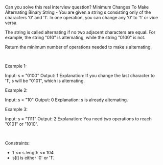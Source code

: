Can you solve this real interview question? Minimum Changes To Make Alternating Binary String - You are given a string s consisting only of the characters '0' and '1'. In one operation, you can change any '0' to '1' or vice versa.

The string is called alternating if no two adjacent characters are equal. For example, the string "010" is alternating, while the string "0100" is not.

Return the minimum number of operations needed to make s alternating.

 

Example 1:


Input: s = "0100"
Output: 1
Explanation: If you change the last character to '1', s will be "0101", which is alternating.


Example 2:


Input: s = "10"
Output: 0
Explanation: s is already alternating.


Example 3:


Input: s = "1111"
Output: 2
Explanation: You need two operations to reach "0101" or "1010".


 

Constraints:

 * 1 <= s.length <= 104
 * s[i] is either '0' or '1'.